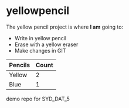 # yellowpencil
The yellow pencil project is where **I am** going to:

* Write in yellow pencil
* Erase with a yellow eraser
* Make changes in GIT

| Pencils | Count    |
| ------- | -------- |
| Yellow  | 2        |
| Blue    | 1        |

demo repo for SYD_DAT_5
